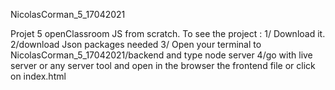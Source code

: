 NicolasCorman_5_17042021

Projet 5 openClassroom JS from scratch.
To see the project :
1/ Download it.
2/download Json packages needed
3/ Open your terminal to NicolasCorman_5_17042021/backend and type node server
4/go with live server or any server tool and open in the browser the frontend file or click on
index.html
